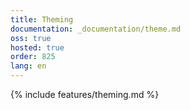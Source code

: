 ```yaml
---
title: Theming
documentation: _documentation/theme.md
oss: true
hosted: true
order: 825
lang: en
---
```


{% include features/theming.md %}